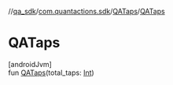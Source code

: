 //[qa_sdk](../../../index.md)/[com.quantactions.sdk](../index.md)/[QATaps](index.md)/[QATaps](-q-a-taps.md)

# QATaps

[androidJvm]\
fun [QATaps](-q-a-taps.md)(total_taps: [Int](https://kotlinlang.org/api/latest/jvm/stdlib/kotlin/-int/index.html))
